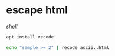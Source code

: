# escape html

*[shell](../README.md#shell)*

```sh
apt install recode
```

```sh
echo "sample >= 2" | recode ascii..html
```
